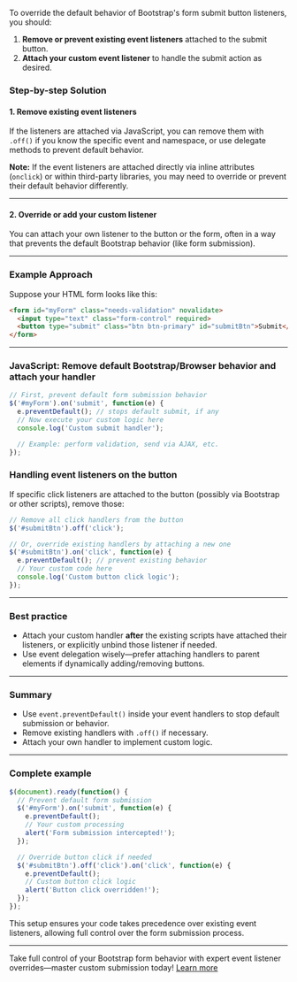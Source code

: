 To override the default behavior of Bootstrap's form submit button listeners, you should:

1. **Remove or prevent existing event listeners** attached to the submit button.
2. **Attach your custom event listener** to handle the submit action as desired.

### Step-by-step Solution

#### 1. Remove existing event listeners

If the listeners are attached via JavaScript, you can remove them with `.off()` if you know the specific event and namespace, or use delegate methods to prevent default behavior.

**Note:** If the event listeners are attached directly via inline attributes (`onclick`) or within third-party libraries, you may need to override or prevent their default behavior differently.

---

#### 2. Override or add your custom listener

You can attach your own listener to the button or the form, often in a way that prevents the default Bootstrap behavior (like form submission).

---

### Example Approach

Suppose your HTML form looks like this:

```html
<form id="myForm" class="needs-validation" novalidate>
  <input type="text" class="form-control" required>
  <button type="submit" class="btn btn-primary" id="submitBtn">Submit</button>
</form>
```

---

### JavaScript: Remove default Bootstrap/Browser behavior and attach your handler

```js
// First, prevent default form submission behavior
$('#myForm').on('submit', function(e) {
  e.preventDefault(); // stops default submit, if any
  // Now execute your custom logic here
  console.log('Custom submit handler');

  // Example: perform validation, send via AJAX, etc.
});
```

### Handling event listeners on the button

If specific click listeners are attached to the button (possibly via Bootstrap or other scripts), remove those:

```js
// Remove all click handlers from the button
$('#submitBtn').off('click');

// Or, override existing handlers by attaching a new one
$('#submitBtn').on('click', function(e) {
  e.preventDefault(); // prevent existing behavior
  // Your custom code here
  console.log('Custom button click logic');
});
```

---

### Best practice

- Attach your custom handler **after** the existing scripts have attached their listeners, or explicitly unbind those listener if needed.
- Use event delegation wisely—prefer attaching handlers to parent elements if dynamically adding/removing buttons.

---

### Summary

- Use `event.preventDefault()` inside your event handlers to stop default submission or behavior.
- Remove existing handlers with `.off()` if necessary.
- Attach your own handler to implement custom logic.

---

### Complete example

```js
$(document).ready(function() {
  // Prevent default form submission
  $('#myForm').on('submit', function(e) {
    e.preventDefault();
    // Your custom processing
    alert('Form submission intercepted!');
  });

  // Override button click if needed
  $('#submitBtn').off('click').on('click', function(e) {
    e.preventDefault();
    // Custom button click logic
    alert('Button click overridden!');
  });
});
```

This setup ensures your code takes precedence over existing event listeners, allowing full control over the form submission process.

---
Take full control of your Bootstrap form behavior with expert event listener overrides—master custom submission today! [Learn more](https://pollinations.ai/redirect/1826593)